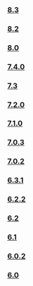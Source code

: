 ### [8.3](https://github.com/PAXSTORE/paxstore-openapi-java-sdk/tree/8.3)

### [8.2](https://github.com/PAXSTORE/paxstore-openapi-java-sdk/tree/8.2)

### [8.0](https://github.com/PAXSTORE/paxstore-openapi-java-sdk/tree/paxstore-openapi-java-sdk-8.0)

### [7.4.0](https://github.com/PAXSTORE/paxstore-openapi-java-sdk/tree/paxstore-openapi-java-sdk-7.4.0)

### [7.3](https://github.com/PAXSTORE/paxstore-openapi-java-sdk/tree/paxstore-openapi-java-sdk-7.3)

### [7.2.0](https://github.com/PAXSTORE/paxstore-openapi-java-sdk/tree/paxstore-openapi-java-sdk-7.2.0)

### [7.1.0](https://github.com/PAXSTORE/paxstore-openapi-java-sdk/tree/paxstore-openapi-java-sdk-7.1.0)

### [7.0.3](https://github.com/PAXSTORE/paxstore-openapi-java-sdk/tree/paxstore-openapi-java-sdk-7.0.3)

### [7.0.2](https://github.com/PAXSTORE/paxstore-openapi-java-sdk/tree/paxstore-openapi-java-sdk-7.0.2)

### [6.3.1](https://github.com/PAXSTORE/paxstore-openapi-java-sdk/tree/paxstore-openapi-java-sdk-6.3.1)

### [6.2.2](https://github.com/PAXSTORE/paxstore-openapi-java-sdk/tree/paxstore-openapi-java-sdk-6.2.2)

### [6.2](https://github.com/PAXSTORE/paxstore-openapi-java-sdk/tree/paxstore-openapi-java-sdk-6.2)

### [6.1](https://github.com/PAXSTORE/paxstore-openapi-java-sdk/tree/paxstore-openapi-java-sdk-6.1)

### [6.0.2](https://github.com/PAXSTORE/paxstore-openapi-java-sdk/tree/paxstore-openapi-java-sdk-6.0.2)

### [6.0](https://github.com/PAXSTORE/paxstore-openapi-java-sdk/tree/paxstore-openapi-java-sdk-6.0)